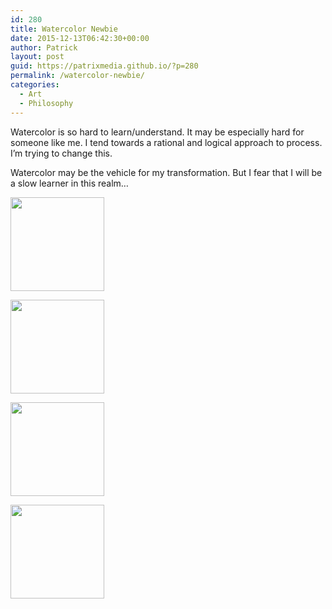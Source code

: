 ```yaml
---
id: 280
title: Watercolor Newbie
date: 2015-12-13T06:42:30+00:00
author: Patrick
layout: post
guid: https://patrixmedia.github.io/?p=280
permalink: /watercolor-newbie/
categories:
  - Art
  - Philosophy
---
```

Watercolor is so hard to learn/understand. It may be especially hard for someone like me. I tend towards a rational and logical approach to process. I&#8217;m trying to change this.

Watercolor may be the vehicle for my transformation. But I fear that I will be a slow learner in this realm&#8230;

<div id='gallery-16' class='gallery galleryid-280 gallery-columns-4 gallery-size-thumbnail'>
  <dl class='gallery-item'>
    <dt class='gallery-icon portrait'>
      <a href='https://patrixmedia.github.io/wp-content/uploads/2015/12/nude.jpg'><img width="150" height="150" src="https://patrixmedia.github.io/wp-content/uploads/2015/12/nude-150x150.jpg" class="attachment-thumbnail size-thumbnail" alt="" srcset="https://patrixmedia.github.io/wp-content/uploads/2015/12/nude-150x150.jpg 150w, https://patrixmedia.github.io/wp-content/uploads/2015/12/nude-180x180.jpg 180w, https://patrixmedia.github.io/wp-content/uploads/2015/12/nude-300x300.jpg 300w, https://patrixmedia.github.io/wp-content/uploads/2015/12/nude-600x600.jpg 600w" sizes="(max-width: 150px) 100vw, 150px" /></a>
    </dt>
  </dl>
  
  <dl class='gallery-item'>
    <dt class='gallery-icon portrait'>
      <a href='https://patrixmedia.github.io/wp-content/uploads/2015/12/coffeemug.jpg'><img width="150" height="150" src="https://patrixmedia.github.io/wp-content/uploads/2015/12/coffeemug-150x150.jpg" class="attachment-thumbnail size-thumbnail" alt="" srcset="https://patrixmedia.github.io/wp-content/uploads/2015/12/coffeemug-150x150.jpg 150w, https://patrixmedia.github.io/wp-content/uploads/2015/12/coffeemug-180x180.jpg 180w, https://patrixmedia.github.io/wp-content/uploads/2015/12/coffeemug-300x300.jpg 300w, https://patrixmedia.github.io/wp-content/uploads/2015/12/coffeemug-600x600.jpg 600w" sizes="(max-width: 150px) 100vw, 150px" /></a>
    </dt>
  </dl>
  
  <dl class='gallery-item'>
    <dt class='gallery-icon portrait'>
      <a href='https://patrixmedia.github.io/wp-content/uploads/2015/12/saltshaker.jpg'><img width="150" height="150" src="https://patrixmedia.github.io/wp-content/uploads/2015/12/saltshaker-150x150.jpg" class="attachment-thumbnail size-thumbnail" alt="" srcset="https://patrixmedia.github.io/wp-content/uploads/2015/12/saltshaker-150x150.jpg 150w, https://patrixmedia.github.io/wp-content/uploads/2015/12/saltshaker-180x180.jpg 180w, https://patrixmedia.github.io/wp-content/uploads/2015/12/saltshaker-300x300.jpg 300w, https://patrixmedia.github.io/wp-content/uploads/2015/12/saltshaker-480x480.jpg 480w" sizes="(max-width: 150px) 100vw, 150px" /></a>
    </dt>
  </dl>
  
  <dl class='gallery-item'>
    <dt class='gallery-icon landscape'>
      <a href='https://patrixmedia.github.io/wp-content/uploads/2015/12/shotglass.jpg'><img width="150" height="150" src="https://patrixmedia.github.io/wp-content/uploads/2015/12/shotglass-150x150.jpg" class="attachment-thumbnail size-thumbnail" alt="" srcset="https://patrixmedia.github.io/wp-content/uploads/2015/12/shotglass-150x150.jpg 150w, https://patrixmedia.github.io/wp-content/uploads/2015/12/shotglass-180x180.jpg 180w, https://patrixmedia.github.io/wp-content/uploads/2015/12/shotglass-300x300.jpg 300w" sizes="(max-width: 150px) 100vw, 150px" /></a>
    </dt>
  </dl>
  
  <br style="clear: both" />
</div>